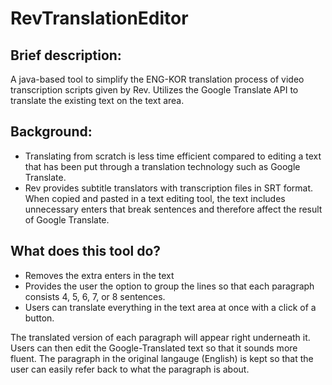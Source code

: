 # RevTranslationEditor
## Brief description:
A java-based tool to simplify the ENG-KOR translation process of video transcription scripts given by Rev. Utilizes the Google Translate API to translate the existing text on the text area.

## Background:
* Translating from scratch is less time efficient compared to editing a text that has been put through a translation technology such as Google Translate.
* Rev provides subtitle translators with transcription files in SRT format. When copied and pasted in a text editing tool, the text includes unnecessary enters that break sentences and therefore affect the result of Google Translate.

## What does this tool do?
* Removes the extra enters in the text
* Provides the user the option to group the lines so that each paragraph consists 4, 5, 6, 7, or 8 sentences.
* Users can translate everything in the text area at once with a click of a button. 

The translated version of each paragraph will appear right underneath it. Users can then edit the Google-Translated text so that it sounds more fluent. The paragraph in the original langauge (English) is kept so that the user can easily refer back to what the paragraph is about.

